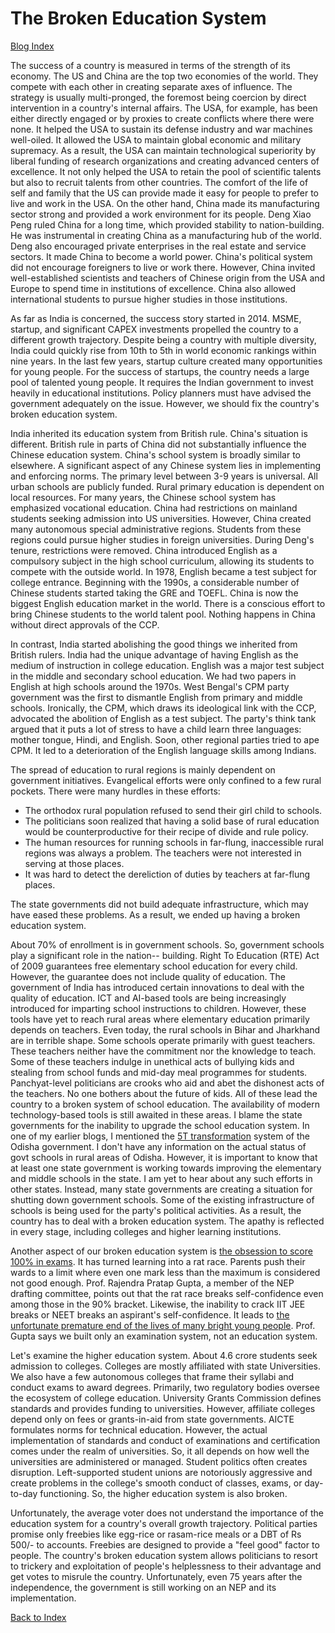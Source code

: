 # The Broken Education System

[Blog Index](../index.md)

The success of a country is measured in terms of the strength of 
its economy. The US and China are the top two economies of the world. They compete with each other in 
creating separate axes of influence. The strategy is usually multi-pronged, the foremost being
coercion by direct intervention in a country's internal affairs. The USA, for example, has been either
directly engaged or by proxies to create conflicts where there were none. It helped the USA to sustain 
its defense industry and war machines well-oiled. It allowed the USA to maintain global economic and military 
supremacy. As a result, the USA can maintain technological superiority by liberal funding of research organizations and creating advanced centers of excellence. It not only helped the USA to retain the 
pool of scientific talents but also to recruit talents from other countries. The comfort of the life of 
self and family that the US can provide made it easy for people to 
prefer to live and work in the USA. On the other hand, China made its manufacturing sector strong and 
provided a work environment for its people. Deng Xiao Peng ruled China for a long time, which 
provided stability to nation-building. He was instrumental in creating China as a manufacturing hub of 
the world. Deng also encouraged private enterprises in the real estate and service sectors. It made China to
become a world power. China's political system did not encourage foreigners to live or work there. 
However, China invited well-established scientists and teachers of Chinese origin from the USA and 
Europe to spend time in institutions of excellence. China also allowed international students to pursue higher 
studies in those institutions.

As far as India is concerned, the success story started in 2014. MSME, startup, and significant CAPEX 
investments propelled the country to a different growth trajectory. Despite being a country with multiple 
diversity, India could quickly rise from 10th to 5th in world economic rankings within nine years. In the last 
few years, startup culture created many opportunities for young people. For the success of startups, the 
country needs a large pool of talented young people. It requires the Indian government to invest heavily in 
educational institutions. Policy planners must have advised the government adequately on the issue. However, 
we should fix the country's broken education system. 

India inherited its education system from British rule. China's situation is different. British rule in parts 
of China did not substantially influence the Chinese education system. China's school system is broadly 
similar to elsewhere. A significant aspect of any Chinese system lies in implementing and enforcing norms. The 
primary level between 3-9 years is universal. All urban schools are publicly funded. Rural primary education 
is dependent on local resources. For many years, the Chinese school system has emphasized vocational 
education. China had restrictions on mainland students seeking admission into US universities. However, China 
created many autonomous special administrative regions. Students from these regions could pursue higher 
studies in foreign universities. During Deng's tenure, restrictions were removed. China introduced English as 
a compulsory subject in the high school curriculum, allowing its students to compete with the outside world. 
In 1978, English became a test subject for college entrance. Beginning with the 1990s, a considerable number 
of Chinese students started taking the GRE and TOEFL. China is now the biggest English education market in the 
world. There is a conscious effort to bring Chinese students to the world talent pool. Nothing happens in 
China without direct approvals of the CCP. 

In contrast, India started abolishing the good things we inherited from British rulers. India had the unique 
advantage of having  English as the medium of instruction in college education. English was a major test 
subject in the middle and secondary school education. We had two papers in English at high schools around the 
1970s. West Bengal's CPM party government was the first to dismantle English from primary and middle schools. 
Ironically, the CPM, which draws its ideological link with the CCP, advocated the abolition of English as a 
test subject. The party's think tank argued that it puts a lot of stress to have a child learn three 
languages: mother tongue, Hindi, and English. Soon, other regional parties tried to ape CPM. It led to a 
deterioration of the English language skills among Indians. 

The spread of education to rural regions is mainly dependent on government initiatives. Evangelical efforts 
were only confined to a few rural pockets. There were many hurdles in these efforts:

- The orthodox rural population refused to send their girl child to schools.
- The politicians soon realized that having a solid base of rural education would be counterproductive for their recipe of divide and rule policy.
- The human resources for running schools in far-flung, inaccessible rural regions was always a problem. The teachers were not interested in serving at those places. 
- It was hard to detect the dereliction of duties by teachers at far-flung places. 

The state governments did not build adequate infrastructure, which may have eased these problems. 
As a result, we ended up having a broken education system. 

About 70% of enrollment is in government schools. So, government schools play a significant role in the nation--
building. Right To Education (RTE) Act of 2009 guarantees free elementary school education for every child. 
However, the guarantee does not include quality of education. The government of India has introduced certain 
innovations to deal with the quality of education. ICT and AI-based tools are being increasingly introduced for 
imparting school instructions to children. However,  these tools have yet to reach rural areas where elementary 
education primarily depends on teachers. Even today, the rural schools in Bihar and Jharkhand are in terrible 
shape. Some schools operate primarily with guest teachers. These teachers neither have the commitment nor the 
knowledge to teach. Some of these teachers indulge in unethical acts of bullying kids and stealing from school 
funds and mid-day meal programmes for students. Panchyat-level politicians are crooks who aid and abet the 
dishonest acts of the teachers. No one bothers about the future of kids. All of these lead the country to a 
broken system of school education. The availability of modern technology-based tools is still awaited in these 
areas. I blame the state governments for the inability to upgrade the school education system. In one of my 
earlier blogs, I mentioned the [5T transformation](./Odisha5Tschools.md) system of the Odisha government. I 
don't have any information on the actual status of govt schools in rural areas of Odisha. However, it is 
important to know that at least one state government is working towards improving the elementary and middle 
schools in the state. I am yet to hear about any such efforts in other states. Instead, many state governments 
are creating a situation for shutting down government schools. Some of the existing infrastructure of schools 
is being used for the party's political activities. As a result, the country has to deal with a broken education 
system. The apathy is reflected in every stage, including colleges and higher learning institutions. 

Another aspect of our broken education system is [the obsession to score 100% in exams]( https://www.outlookindia.com/website/story/society-news-99-and-above-is-our-education-system-lost-besides-being-broken/329921). 
It has turned learning into a rat race. Parents push their wards to a limit where even one mark less than the 
maximum is considered not good enough. Prof. Rajendra Pratap  Gupta, a member of the NEP drafting committee, 
points out that the rat race breaks self-confidence even among those in the 90% bracket. Likewise, the 
inability to crack IIT JEE breaks or NEET breaks an aspirant's self-confidence. It leads to [the unfortunate premature end of the lives of many bright young people](./kotaSuicides.md). 
Prof. Gupta says we built only an examination system, not an education system. 

Let's examine the higher education system. About 4.6 crore students seek admission to colleges. Colleges are 
mostly affiliated with state Universities. We also have a few autonomous colleges that frame their syllabi and 
conduct exams to award degrees. Primarily, two regulatory bodies oversee the ecosystem of college education. 
University Grants Commission defines standards and provides funding to universities. However, affiliate 
colleges depend only on fees or grants-in-aid from state governments. AICTE formulates norms for technical 
education. However, the actual implementation of standards and conduct of examinations and certification comes 
under the realm of universities. So, it all depends on how well the universities are administered or managed. 
Student politics often creates disruption. Left-supported student unions are notoriously aggressive and create 
problems in the college's smooth conduct of classes, exams, or day-to-day functioning. So, the higher 
education system is also broken.

Unfortunately, the average voter does not understand the importance of the education system for a country's 
overall growth trajectory. Political parties promise only freebies like egg-rice or rasam-rice meals or a DBT 
of Rs 500/- to accounts. Freebies are designed to provide a "feel good" factor to people. The country's broken 
education system allows politicians to resort to trickery and exploitation of people's helplessness to their 
advantage and get votes to misrule the country. Unfortunately, even 75 years after the independence, the 
government is still working on an NEP and its implementation.

[Back to Index](../index.md)
